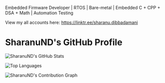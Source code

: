 Embedded Firmware Developer | RTOS | Bare-metal | Embedded C + CPP + DSA + Math | Automation Testing

View my all accounts here: 
https://linktr.ee/sharanu.dibbadamani


# SharanuND's GitHub Profile

![SharanuND's GitHub Stats](https://github-readme-stats.vercel.app/api?username=SharanuND&show_icons=true&theme=radical&count_private=true)

![Top Languages](https://github-readme-stats.vercel.app/api/top-langs/?username=SharanuND&layout=compact&theme=radical&cache_seconds=86400)

![SharanuND's Contribution Graph](https://github-readme-activity-graph.vercel.app/graph?username=SharanuND&theme=radical)
